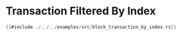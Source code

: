 # Transaction Filtered By Index

```rs
{{#include ./../../examples/src/block_transaction_by_index.rs}}
```

